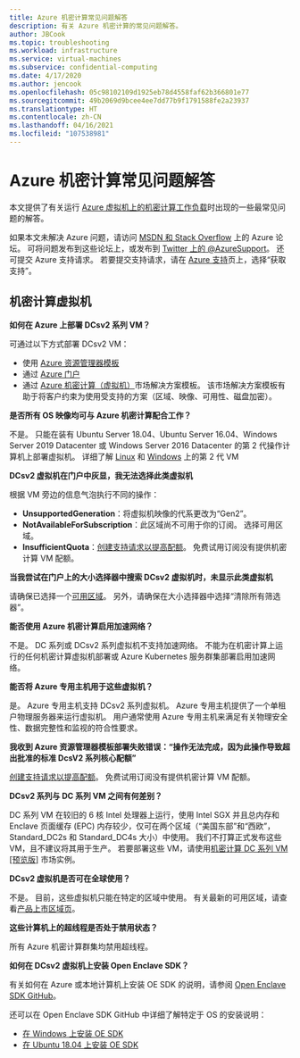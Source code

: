 ```yaml
---
title: Azure 机密计算常见问题解答
description: 有关 Azure 机密计算的常见问题解答。
author: JBCook
ms.topic: troubleshooting
ms.workload: infrastructure
ms.service: virtual-machines
ms.subservice: confidential-computing
ms.date: 4/17/2020
ms.author: jencook
ms.openlocfilehash: 05c98102109d1925eb78d4558faf62b366801e77
ms.sourcegitcommit: 49b2069d9bcee4ee7dd77b9f1791588fe2a23937
ms.translationtype: HT
ms.contentlocale: zh-CN
ms.lasthandoff: 04/16/2021
ms.locfileid: "107538981"
---
```

# <a name="frequently-asked-questions-for-azure-confidential-computing"></a>Azure 机密计算常见问题解答

本文提供了有关运行 [Azure 虚拟机上的机密计算工作负载](overview.md)时出现的一些最常见问题的解答。

如果本文未解决 Azure 问题，请访问 [MSDN 和 Stack Overflow](https://azure.microsoft.com/support/forums/) 上的 Azure 论坛。 可将问题发布到这些论坛上，或发布到 [Twitter 上的 @AzureSupport](https://twitter.com/AzureSupport)。 还可提交 Azure 支持请求。 若要提交支持请求，请在 [Azure 支持](https://azure.microsoft.com/support/options/)页上，选择“获取支持”。

## <a name="confidential-computing-virtual-machines"></a>机密计算虚拟机 <a id="vm-faq"></a>

**如何在 Azure 上部署 DCsv2 系列 VM？**

可通过以下方式部署 DCsv2 VM：
   - 使用 [Azure 资源管理器模板](../virtual-machines/windows/template-description.md)
   - 通过 [Azure 门户](https://portal.azure.com/#create/hub)
   - 通过 [Azure 机密计算（虚拟机）](https://azuremarketplace.microsoft.com/marketplace/apps/microsoft-azure-compute.acc-virtual-machine-v2?tab=overview)市场解决方案模板。 该市场解决方案模板有助于将客户约束为使用受支持的方案（区域、映像、可用性、磁盘加密）。 

**是否所有 OS 映像均可与 Azure 机密计算配合工作？**

不是。 只能在装有 Ubuntu Server 18.04、Ubuntu Server 16.04、Windows Server 2019 Datacenter 或 Windows Server 2016 Datacenter 的第 2 代操作计算机上部署虚拟机。 详细了解 [Linux](../virtual-machines/generation-2.md) 和 [Windows](../virtual-machines/generation-2.md) 上的第 2 代 VM

**DCsv2 虚拟机在门户中灰显，我无法选择此类虚拟机**

根据 VM 旁边的信息气泡执行不同的操作：
   -    **UnsupportedGeneration**：将虚拟机映像的代系更改为“Gen2”。
   -    **NotAvailableForSubscription**：此区域尚不可用于你的订阅。 选择可用区域。
   -    **InsufficientQuota**：[创建支持请求以提高配额](../azure-portal/supportability/per-vm-quota-requests.md)。 免费试用订阅没有提供机密计算 VM 配额。 

**当我尝试在门户上的大小选择器中搜索 DCsv2 虚拟机时，未显示此类虚拟机**

请确保已选择一个[可用区域](https://azure.microsoft.com/global-infrastructure/services/?products=virtual-machines)。 另外，请确保在大小选择器中选择“清除所有筛选器”。 

**能否使用 Azure 机密计算启用加速网络？**

 不是。 DC 系列或 DCsv2 系列虚拟机不支持加速网络。 不能为在机密计算上运行的任何机密计算虚拟机部署或 Azure Kubernetes 服务群集部署启用加速网络。

**能否将 Azure 专用主机用于这些虚拟机？**

是。 Azure 专用主机支持 DCsv2 系列虚拟机。 Azure 专用主机提供了一个单租户物理服务器来运行虚拟机。 用户通常使用 Azure 专用主机来满足有关物理安全性、数据完整性和监视的符合性要求。 

**我收到 Azure 资源管理器模板部署失败错误：“操作无法完成，因为此操作导致超出批准的标准 DcsV2 系列核心配额”**

[创建支持请求以提高配额](../azure-portal/supportability/per-vm-quota-requests.md)。 免费试用订阅没有提供机密计算 VM 配额。 

**DCsv2 系列与 DC 系列 VM 之间有何差别？**

DC 系列 VM 在较旧的 6 核 Intel 处理器上运行，使用 Intel SGX 并且总内存和 Enclave 页面缓存 (EPC) 内存较少，仅可在两个区域（“美国东部”和“西欧”，Standard_DC2s 和 Standard_DC4s 大小）中使用。 我们不打算正式发布这些 VM，且不建议将其用于生产。 若要部署这些 VM，请使用[机密计算 DC 系列 VM [预览版]](https://azuremarketplace.microsoft.com/marketplace/apps/microsoft-azure-compute.confidentialcompute?tab=Overview) 市场实例。

**DCsv2 虚拟机是否可在全球使用？**

不是。 目前，这些虚拟机只能在特定的区域中使用。 有关最新的可用区域，请查看[产品上市区域页](https://azure.microsoft.com/global-infrastructure/services/?products=virtual-machines)。 

**这些计算机上的超线程是否处于禁用状态？**

所有 Azure 机密计算群集均禁用超线程。

**如何在 DCsv2 虚拟机上安装 Open Enclave SDK？**
   
有关如何在 Azure 或本地计算机上安装 OE SDK 的说明，请参阅 [Open Enclave SDK GitHub](https://github.com/openenclave/openenclave)。
     
还可以在 Open Enclave SDK GitHub 中详细了解特定于 OS 的安装说明：
   - [在 Windows 上安装 OE SDK](https://github.com/openenclave/openenclave/blob/master/docs/GettingStartedDocs/install_oe_sdk-Windows.md)
   - [在 Ubuntu 18.04 上安装 OE SDK](https://github.com/openenclave/openenclave/blob/master/docs/GettingStartedDocs/install_oe_sdk-Ubuntu_18.04.md)